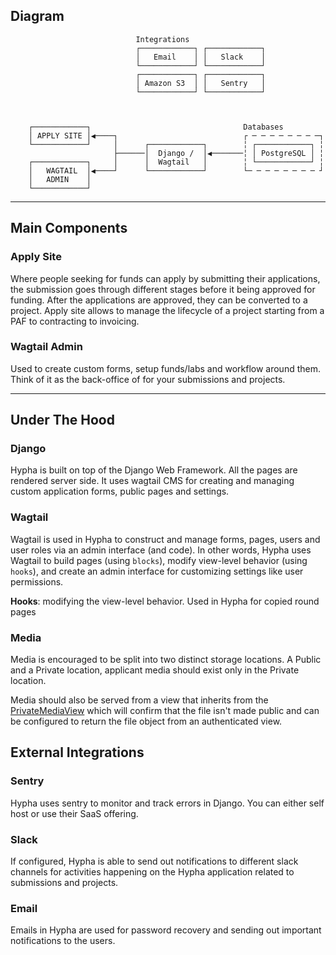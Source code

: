 
## Diagram

```
                            Integrations                           
                            ┌────────────┐ ┌────────────┐          
                            │   Email    │ │   Slack    │          
                            └────────────┘ └────────────┘          
                            ┌────────────┐ ┌────────────┐          
                            │ Amazon S3  │ │   Sentry   │          
                            └────────────┘ └────────────┘          
                                                                    
                                                                    

    ┌────────────┐                                  Databases
    │ APPLY SITE │◀────┐                            ┌ ─ ─ ─ ─ ─ ─ ─ ─┐
    └────────────┘     │      ┌────────────┐        ╎ ┌────────────┐ ╎
                       ├──────│  Django /  │◀───────╎ │ PostgreSQL │ ╎
    ┌────────────┐     │      │  Wagtail   │        ╎ └────────────┘ ╎
    │   WAGTAIL  │◀────┘      └────────────┘        └─ ─ ─ ─ ─ ─ ─ ─ ┘
    │   ADMIN    │                                  
    └────────────┘
```

-----------

## Main Components

### Apply Site

Where people seeking for funds can apply by submitting their applications, the submission goes through different stages before it being approved for funding. After the applications are approved, they can be converted to a project. Apply site allows to manage the lifecycle of a project starting from a PAF to contracting to invoicing.

### Wagtail Admin

Used to create custom forms, setup funds/labs and workflow around them. Think of it as the back-office of for your submissions and projects.

-----------

## Under The Hood

### Django

Hypha is built on top of the Django Web Framework. All the pages are rendered server side. It uses wagtail CMS for creating and managing custom application forms, public pages and settings.

### Wagtail

Wagtail is used in Hypha to construct and manage forms, pages, users and user roles via an admin interface (and code). In other words, Hypha uses Wagtail to build pages (using `blocks`), modify view-level behavior (using `hooks`), and create an admin interface for customizing settings like user permissions.

**Hooks**: modifying the view-level behavior. Used in Hypha for copied round pages

### Media

Media is encouraged to be split into two distinct storage locations. A Public and a Private location, applicant media should exist only in the Private location. 

Media should also be served from a view that inherits from the [PrivateMediaView](https://github.com/HyphaApp/hypha/blob/main/hypha/apply/utils/storage.py) which will confirm that the file isn't made public and can be configured to return the file object from an authenticated view.


## External Integrations

### Sentry

Hypha uses sentry to monitor and track errors in Django. You can either self host or use their SaaS offering.

### Slack

If configured, Hypha is able to send out notifications to different slack channels for activities happening on the Hypha application related to submissions and projects.

### Email

Emails in Hypha are used for password recovery and sending out important notifications to the users.
